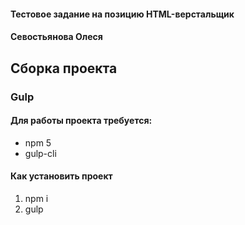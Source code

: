 #### Тестовое задание на позицию HTML-верстальщик
#### Севостьянова Олеся

## Сборка проекта
### Gulp

#### Для работы проекта требуется:
* npm 5
* gulp-cli

#### Как установить проект
1. npm i
2. gulp